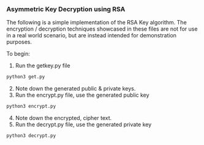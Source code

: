 ### Asymmetric Key Decryption using RSA

The following is a simple implementation of the RSA Key algorithm.
The encryption / decryption techniques showcased in these files are not for use in a real world scenario, but are instead intended for demonstration purposes.

To begin:
1. Run the getkey.py file

```bash
python3 get.py
```

2. Note down the generated public & private keys.
3. Run the encrypt.py file, use the generated public key

```bash
python3 encrypt.py
```

4. Note down the encrypted, cipher text.
5. Run the decrypt.py file, use the generated private key

```bash
python3 decrypt.py
```

